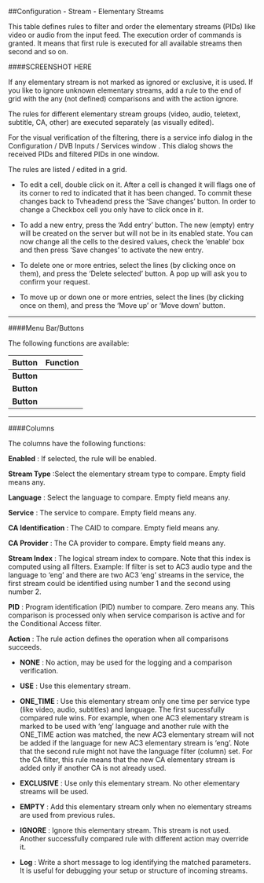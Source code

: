 ##Configuration - Stream - Elementary Streams

This table defines rules to filter and order the elementary streams
(PIDs) like video or audio from the input feed.
The execution order of commands is granted. It means that first rule is
executed for all available streams then second and so on.

####SCREENSHOT HERE

If any elementary stream is not marked as ignored or exclusive, it is
used. If you like to ignore unknown elementary streams, add a rule to
the end of grid with the any (not defined) comparisons and with the
action ignore.

The rules for different elementary stream groups (video, audio,
teletext, subtitle, CA, other) are executed separately (as visually
edited).

For the visual verification of the filtering, there is a service info
dialog in the Configuration / DVB Inputs / Services window . This dialog
shows the received PIDs and filtered PIDs in one window.

The rules are listed / edited in a grid.

* To edit a cell, double click on it. After a cell is changed it will
  flags one of its corner to red to indicated that it has been
  changed. To commit these changes back to Tvheadend press the ‘Save
  changes’ button. In order to change a Checkbox cell you only have to
  click once in it.

* To add a new entry, press the ‘Add entry’ button. The new (empty)
  entry will be created on the server but will not be in its enabled
  state. You can now change all the cells to the desired values, check
  the ‘enable’ box and then press ‘Save changes’ to activate the new
  entry.

* To delete one or more entries, select the lines (by clicking once on
  them), and press the ‘Delete selected’ button. A pop up will ask you
  to confirm your request.

* To move up or down one or more entries, select the lines (by
  clicking once on them), and press the ‘Move up’ or ‘Move down’
  button.

---

####Menu Bar/Buttons

The following functions are available:

Button     | Function
-----------|---------
**Button** |
**Button** |
**Button** |

---

####Columns

The columns have the following functions:

**Enabled**
: If selected, the rule will be enabled.

**Stream Type**
:Select the elementary stream type to compare. Empty field means any.

**Language**
: Select the language to compare. Empty field means any.

**Service**
: The service to compare. Empty field means any.

**CA Identification**
: The CAID to compare. Empty field means any.

**CA Provider**
: The CA provider to compare. Empty field means any.

**Stream Index**
: The logical stream index to compare. Note that this index is computed
  using all filters. Example: If filter is set to AC3 audio type and the
  language to ‘eng’ and there are two AC3 ‘eng’ streams in the service,
  the first stream could be identified using number 1 and the second using
  number 2.

**PID**
: Program identification (PID) number to compare. Zero means any. This
  comparison is processed only when service comparison is active and for
  the Conditional Access filter.

**Action**
: The rule action defines the operation when all comparisons succeeds.

* **NONE**
: No action, may be used for the logging and a comparison verification.

* **USE**
: Use this elementary stream.

* **ONE\_TIME**
: Use this elementary stream only one time per service type (like video,
  audio, subtitles) and language. The first sucessfully compared rule
  wins. For example, when one AC3 elementary stream is marked to be used
  with ‘eng’ language and another rule with the ONE\_TIME action was
  matched, the new AC3 elementary stream will not be added if the language
  for new AC3 elementary stream is ‘eng’. Note that the second rule might
  not have the language filter (column) set.
  For the CA filter, this rule means that the new CA elementary stream is
  added only if another CA is not already used.

* **EXCLUSIVE**
: Use only this elementary stream. No other elementary streams will be
  used.

* **EMPTY**
: Add this elementary stream only when no elementary streams are used from
  previous rules.

* **IGNORE**
: Ignore this elementary stream. This stream is not used. Another
  successfully compared rule with different action may override it.

* **Log**
: Write a short message to log identifying the matched parameters. It is
useful for debugging your setup or structure of incoming streams.
